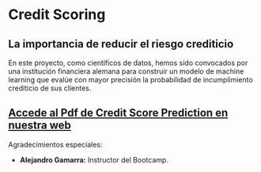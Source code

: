 # Credit Scoring
## La importancia de reducir el riesgo crediticio

En este proyecto, como científicos de datos, hemos sido convocados por una institución financiera alemana para construir un modelo de machine learning que evalúe con mayor precisión la probabilidad de incumplimiento crediticio de sus clientes.

## <a href="https://data.ceibe.eu/assets/credit.pdf" target="_blank" rel="noopener noreferrer">Accede al Pdf de Credit Score Prediction en nuestra web</a>

Agradecimientos especiales:

- **Alejandro Gamarra:** Instructor del Bootcamp.
